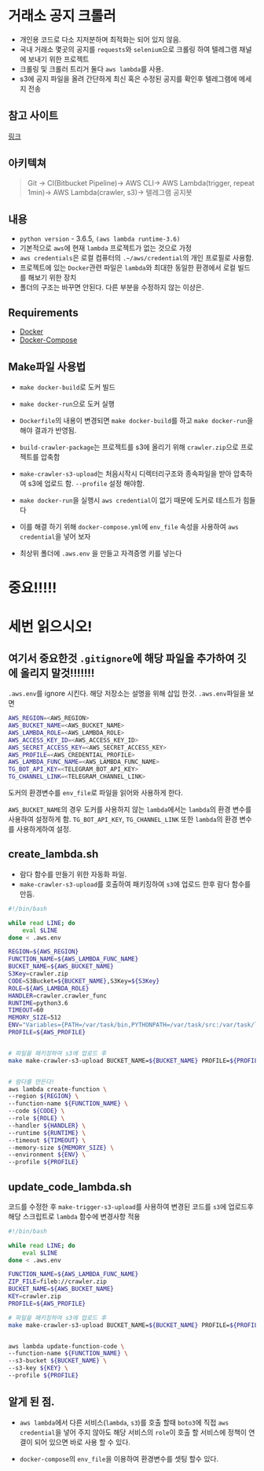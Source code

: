 # 거래소 공지 크롤러

* 개인용 코드로 다소 지저분하며 최적화는 되어 있지 않음.
* 국내 거래소 몇곳의 공지를 `requests`와 `selenium`으로 크롤링 하여 텔레그램 채널에 보내기 위한 프로젝트
* 크롤링 및 크롤러 트리거 둘다 `aws lambda`를 사용. 
* s3에 공지 파일을 올려 간단하게 최신 혹은 수정된 공지를 확인후 텔레그램에 메세지 전송


## 참고 사이트
[링크](http://robertorocha.info/setting-up-a-selenium-web-scraper-on-aws-lambda-with-python/)


## 아키텍쳐
>Git -> CI(Bitbucket Pipeline)-> AWS CLI-> AWS Lambda(trigger, repeat 1min)-> AWS Lambda(crawler, s3)-> 텔레그램 공지봇


## 내용
* `python version` - 3.6.5, `(aws lambda runtime-3.6)`
* 기본적으로 `aws`에 현재 `lambda` 프로젝트가 없는 것으로 가정
* `aws credentials`은 로컬 컴퓨터의 `.~/aws/credential`의 개인 프로필로 사용함.
* 프로젝트에 있는 `Docker`관련 파일은 `lambda`와 최대한 동일한 환경에서 로컬 빌드를 해보기 위한 장치
* 폴더의 구조는 바꾸면 안된다. 다른 부분을 수정하지 않는 이상은.
 
 
## Requirements
* [Docker](https://docs.docker.com/install/)
* [Docker-Compose](https://docs.docker.com/compose/install/#install-compose)


## Make파일 사용법
* `make docker-build`로 도커 빌드
* `make docker-run`으로 도커 실행
* `Dockerfile`의 내용이 변경되면 `make docker-build`를 하고 `make docker-run`을 해야 결과가 반영됨.
* `build-crawler-package`는 프로젝트를 s3에 올리기 위해 `crawler.zip`으로 프로젝트를 압축함
* `make-crawler-s3-upload`는 처음시작시 디렉터리구조와 종속파일을 받아 압축하여 s3에 업로드 함. `--profile` 설정 해야함.

* `make docker-run`을 실행시 `aws credential`이 없기 때문에 도커로 테스트가 힘들다 
* 이를 해결 하기 위해 `docker-compose.yml`에 `env_file` 속성을 사용하여 `aws credential`을 넣어 보자
* 최상위 폴더에 `.aws.env` 을 만들고 자격증명 키를 넣는다
 
# 중요!!!!!
# 세번 읽으시오!
## 여기서 중요한것 `.gitignore`에 해당 파일을 추가하여 깃에 올리지 말것!!!!!!!
`.aws.env`를 ignore 시킨다. 해당 저장소는 설명을 위해 삽입 한것. 
`.aws.env`파일을 보면
```bash
AWS_REGION=<AWS_REGION>
AWS_BUCKET_NAME=<AWS_BUCKET_NAME>
AWS_LAMBDA_ROLE=<AWS_LAMBDA_ROLE>
AWS_ACCESS_KEY_ID=<AWS_ACCESS_KEY_ID>
AWS_SECRET_ACCESS_KEY=<AWS_SECRET_ACCESS_KEY>
AWS_PROFILE=<AWS_CREDENTIAL_PROFILE>
AWS_LAMBDA_FUNC_NAME=<AWS_LAMBDA_FUNC_NAME>
TG_BOT_API_KEY=<TELEGRAM_BOT_API_KEY>
TG_CHANNEL_LINK=<TELEGRAM_CHANNEL_LINK>
```
도커의 환경변수를 `env_file`로 파일을 읽어와 사용하게 한다.

`AWS_BUCKET_NAME`의 경우 도커를 사용하지 않는 `lambda`에서는 `lambda`의 환경 변수를 사용하여 설정하게 함.
`TG_BOT_API_KEY`, `TG_CHANNEL_LINK` 또한 `lambda`의 환경 변수를 사용하게하여 설정.

## create_lambda.sh
* 람다 함수를 만들기 위한 자동화 파일.
* `make-crawler-s3-upload`를 호출하여 패키징하여 `s3`에 업로드 한후 람다 함수를 만듬.
```bash
#!/bin/bash

while read LINE; do
	eval $LINE
done < .aws.env

REGION=${AWS_REGION}
FUNCTION_NAME=${AWS_LAMBDA_FUNC_NAME}
BUCKET_NAME=${AWS_BUCKET_NAME}
S3Key=crawler.zip
CODE=S3Bucket=${BUCKET_NAME},S3Key=${S3Key}
ROLE=${AWS_LAMBDA_ROLE}
HANDLER=crawler.crawler_func
RUNTIME=python3.6
TIMEOUT=60
MEMORY_SIZE=512
ENV="Variables={PATH=/var/task/bin,PYTHONPATH=/var/task/src:/var/task/lib,AWS_BUCKET_NAME=${AWS_BUCKET_NAME},TG_BOT_API_KEY=${TG_BOT_API_KEY},TG_CHANNEL_LINK=${TG_CHANNEL_LINK}}"
PROFILE=${AWS_PROFILE}


# 파일을 패키징하여 s3에 업로드 후
make make-crawler-s3-upload BUCKET_NAME=${BUCKET_NAME} PROFILE=${PROFILE}


# 람다를 만든다!
aws lambda create-function \
--region ${REGION} \
--function-name ${FUNCTION_NAME} \
--code ${CODE} \
--role ${ROLE} \
--handler ${HANDLER} \
--runtime ${RUNTIME} \
--timeout ${TIMEOUT} \
--memory-size ${MEMORY_SIZE} \
--environment ${ENV} \
--profile ${PROFILE}

```


## update_code_lambda.sh
코드를 수정한 후 `make-trigger-s3-upload`를 사용하여 변경된 코드를 `s3`에 업로드후
해당 스크립트로 `lambda` 함수에 변경사항 적용
```bash
#!/bin/bash

while read LINE; do
	eval $LINE
done < .aws.env

FUNCTION_NAME=${AWS_LAMBDA_FUNC_NAME}
ZIP_FILE=fileb://crawler.zip
BUCKET_NAME=${AWS_BUCKET_NAME}
KEY=crawler.zip
PROFILE=${AWS_PROFILE}

# 파일을 패키징하여 s3에 업로드 후
make make-crawler-s3-upload BUCKET_NAME=${BUCKET_NAME} PROFILE=${PROFILE}


aws lambda update-function-code \
--function-name ${FUNCTION_NAME} \
--s3-bucket ${BUCKET_NAME} \
--s3-key ${KEY} \
--profile ${PROFILE}

```

## 알게 된 점.
* `aws lambda`에서 다른 서비스(`lambda`, `s3`)를 호출 할때 `boto3`에 직접 `aws credential`을 넣어 주지 않아도
해당 서비스의 `role`이 호출 할 서비스에 정책이 연결이 되어 있으면 바로 사용 할 수 있다.

* `docker-compose`의 `env_file`을 이용하여 환경변수를 셋팅 할수 있다.